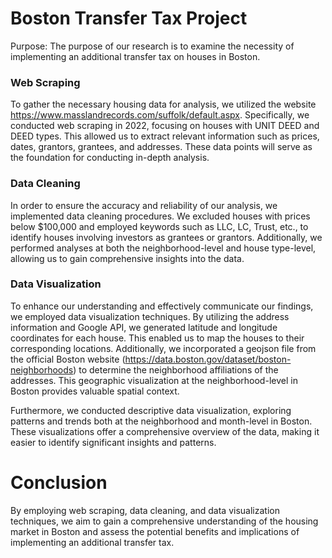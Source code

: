 # Boston Transfer Tax Project
Purpose: The purpose of our research is to examine the necessity of implementing an additional transfer tax on houses in Boston.

### Web Scraping
To gather the necessary housing data for analysis, we utilized the website https://www.masslandrecords.com/suffolk/default.aspx. Specifically, we conducted web scraping in 2022, focusing on houses with UNIT DEED and DEED types. This allowed us to extract relevant information such as prices, dates, grantors, grantees, and addresses. These data points will serve as the foundation for conducting in-depth analysis.

### Data Cleaning
In order to ensure the accuracy and reliability of our analysis, we implemented data cleaning procedures. We excluded houses with prices below $100,000 and employed keywords such as LLC, LC, Trust, etc., to identify houses involving investors as grantees or grantors. Additionally, we performed analyses at both the neighborhood-level and house type-level, allowing us to gain comprehensive insights into the data.

### Data Visualization
To enhance our understanding and effectively communicate our findings, we employed data visualization techniques. By utilizing the address information and Google API, we generated latitude and longitude coordinates for each house. This enabled us to map the houses to their corresponding locations. Additionally, we incorporated a geojson file from the official Boston website (https://data.boston.gov/dataset/boston-neighborhoods) to determine the neighborhood affiliations of the addresses. This geographic visualization at the neighborhood-level in Boston provides valuable spatial context.

Furthermore, we conducted descriptive data visualization, exploring patterns and trends both at the neighborhood and month-level in Boston. These visualizations offer a comprehensive overview of the data, making it easier to identify significant insights and patterns.

# Conclusion
By employing web scraping, data cleaning, and data visualization techniques, we aim to gain a comprehensive understanding of the housing market in Boston and assess the potential benefits and implications of implementing an additional transfer tax.